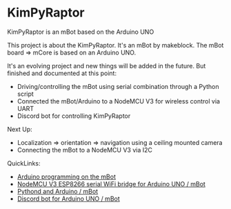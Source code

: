 # KimPyRaptor
KimPyRaptor is an mBot based on the Arduino UNO

This project is about the KimPyRaptor. It's an mBot by makeblock. The mBot board => mCore is based on an Arduino UNO.

It's an evolving project and new things will be added in the future. But finished and documented at this point:
- Driving/controlling the mBot using serial combination through a Python script
- Connected the mBot/Arduino to a NodeMCU V3 for wireless control via UART
- Discord bot for controlling KimPyRaptor

Next Up:
- Localization => orientation => navigation using a ceiling mounted camera
- Connecting the mBot to a NodeMCU V3 via I2C

QuickLinks:
- [Arduino programming on the mBot](https://github.com/Atonbom/KimPyRaptor/blob/main/Arduino_Programming_mBot.md)
- [NodeMCU V3 ESP8266 serial WiFi bridge for Arduino UNO / mBot](https://github.com/Atonbom/KimPyRaptor/blob/main/NodeMCUV3_ESP8266_Serial_WiFi_Bridge.md)
- [Pythond and Arduino / mBot](https://github.com/Atonbom/KimPyRaptor/blob/main/Python_Arduino_mBot.md)
- [Discord bot for Arduino UNO / mBot](https://github.com/Atonbom/KimPyRaptor/blob/main/DiscordBotArduinoUNO.md)
